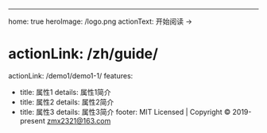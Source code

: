 ---
home: true
heroImage: /logo.png
actionText: 开始阅读 →
# actionLink: /zh/guide/
actionLink: /demo1/demo1-1/
features:
- title: 属性1
  details: 属性1简介
- title: 属性2
  details: 属性2简介
- title: 属性3
  details: 属性3简介
footer: MIT Licensed | Copyright © 2019-present zmx2321@163.com



<!-- 
里面可能有若干bug还未修复

参考package.json本地运行环境
deploy用来将打包文件发布到githubPage
main用来提交到GitHub源码
 -->